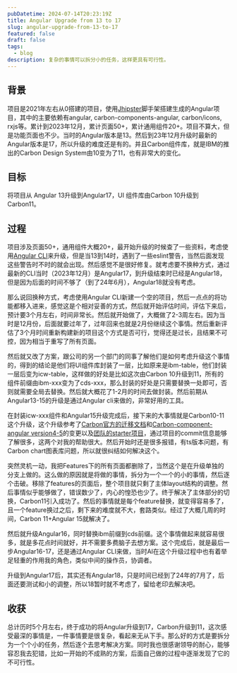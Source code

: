 ```yaml
---
pubDatetime: 2024-07-14T20:23:19Z
title: Angular Upgrade from 13 to 17
slug: angular-upgrade-from-13-to-17
featured: false
draft: false
tags:
  - blog
description: 复杂的事情可以拆分小的任务，这样更具有可行性。
---
```


## 背景

项目是2021年左右从0搭建的项目，使用[Jhipster](https://github.com/jhipster/generator-jhipster)脚手架搭建生成的Angular项目，其中的主要依赖有angular, carbon-components-angular, carbon/icons, rxjs等。累计到2023年12月，累计页面50+，累计通用组件20+。项目不算大，但是功能页面也不少。当时的Angular版本是13。然后到23年12月升级时最新的Angular版本是17，所以升级的难度还是有的。并且Carbon组件库，就是IBM的推出的Carbon Design System由10变为了11，也有非常大的变化。

## 目标

将项目从 Angular 13升级到Angular17，UI 组件库由Carbon 10升级到Carbon11。

## 过程

项目涉及页面50+，通用组件大概20+，最开始升级的时候查了一些资料，考虑使用[Angular CLI](https://www.notion.so/Angular-13-17-2f73ba27ae934ba7bb43dc51fefb4429?pvs=21)来升级，但是当13到14时，遇到了一些eslint警告，当然后面发现这些警告时不时的就会出现。然后感觉不是很好修复。就考虑要不换种方式，通过最新的CLI当时（2023年12月）是Angular17，到升级结束时已经是Angular18，但是因为后面的时间不够了（到了24年6月），Angular18就没有考虑。

那么说回换种方式，考虑使用Angular CLI新建一个空的项目，然后一点点的将功能都移入进来，感觉这是个相对妥善的方式，然后就开始评估时间，评估下来后，预计要3个月左右，时间非常长。然后就开始做了，大概做了2-3周左右。因为当时是12月份，后面就要过年了，过年回来也就是2月份继续这个事情。然后重新评估了3个月时间重新构建新的项目这个方式是否可行，觉得还是过长，且结果不可控，因为相当于重写了所有页面。

然后就又改了方案，跟公司的另一个部门的同事了解他们是如何考虑升级这个事情的，得到的结论是他们将UI组件库封装了一层，比如原来是ibm-table，他们封装一层后变为icw-table，这样做的好处是比如这次由Carbon 10升级到11，所有的组件前缀由ibm-xxx变为了cds-xxx，那么封装的好处是只需要替换一处即可，否则就需要全局去替换。然后就大概花了1-2月的时间去做封装。然后前期从Angular13-15的升级是通过Angular cli来做的，非常好用的工具。

在封装icw-xxx组件和Angular15升级完成后，接下来的大事情就是Carbon10-11这个升级，这个升级参考了[Carbon官方的迁移文档](https://github.com/carbon-design-system/carbon/blob/main/docs/migration/v11.md#carbon-components)和[Carbon-component-angular version4-5](https://github.com/carbon-design-system/carbon-components-angular/wiki/v4-to-v5-upgrade-guide#carbonicons-angular)的变更以及[团队的starter项目](https://github.com/carbon-design-system/carbon-angular-starter)，通过项目的commit信息能够了解很多，这两个对我的帮助很大。然后开始时还是很多报错，有ts版本问题，有Carbon chart图表库问题，所以就很纠结如何解决这个。

突然灵机一动，我把Features下的所有页面都删除了，当然这个是在升级单独的分支上做的。这么做的原因就是将做的事情，拆分为一个一个的小的事情，然后逐个击破。移除了features的页面后，整个项目就只剩了主体layout结构的调整。然后事情似乎能够做了，错误数少了，内心的惶恐也少了。终于解决了主体部分的切换，Carbon11引入成功了。然后的事情就是每个feature替换，就变得容易多了，且一个feature换过之后，剩下来的难度就不大，套路类似。经过了大概几周的时间，Carbon 11+Angular 15就解决了。

然后就升级Angular16，同时替换ibm前缀到cds前缀。这个事情做起来就容易很多，就是多花点时间就好，并不需要多费脑子去想方案。这个完成后，就是最后一步Angular16-17，还是通过Angular CLI来做，当时AI在这个升级过程中也有着举足轻重的作用我的角色，类似中间的操作员，协调者。

升级到Angular17后，其实还有Angular18，只是时间已经到了24年的7月了，后面还要测试和小的调整，所以18暂时就不考虑了，留给老印去解决吧。

## 收获

总计历时5个月左右，终于成功的将Angular升级到17，Carbon升级到11，这次感受最深的事情是，一件事情要是很复杂，看起来无从下手。那么好的方式是要拆分为一个个小的任务，然后逐个去思考解决方案。同时我也很感谢领导的耐心，能够容忍我去犯错，比如一开始的不成熟的方案，后面自己做的过程中逐渐发现了它的不可行性。
